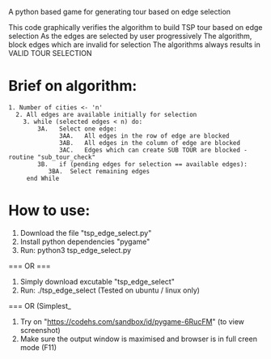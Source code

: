 A python based game for generating tour based on edge selection

This code graphically verifies the algorithm to build TSP tour based on edge selection
As the edges are selected by user progressively
   The algorithm, block edges which are invalid for selection
   The algorithms always results in VALID TOUR SELECTION

#   Brief on algorithm:
   	1. Number of cities <- 'n' 
      2. All edges are available initially for selection
     	3. while (selected edges < n) do:
            3A.   Select one edge:
        	      3AA.   All edges in the row of edge are blocked
        	      3AB.   All edges in the column of edge are blocked
        	      3AC.   Edges which can create SUB TOUR are blocked - routine "sub_tour_check"
            3B.   if (pending edges for selection == available edges):
               3BA.  Select remaining edges
         end While
         
# How to use:
   1. Download the file "tsp_edge_select.py"
   2. Install python dependencies "pygame"
   3. Run: python3 tsp_edge_select.py
   
   === OR ===
   
   1. Simply download excutable "tsp_edge_select"
   2. Run: ./tsp_edge_select
   (Tested on ubuntu / linux only)
   
   === OR (Simplest_
   1. Try on "https://codehs.com/sandbox/id/pygame-6RucFM"
   (to view screenshot)
   2. Make sure the output window is maximised and browser is in full creen mode (F11)
   
